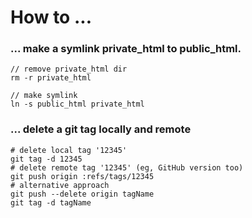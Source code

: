 # How to ...

### ... make a symlink private_html to public_html.
```
// remove private_html dir
rm -r private_html

// make symlink
ln -s public_html private_html
```

### ... delete a git tag locally and remote
```
# delete local tag '12345'
git tag -d 12345
# delete remote tag '12345' (eg, GitHub version too)
git push origin :refs/tags/12345
# alternative approach
git push --delete origin tagName
git tag -d tagName
```
